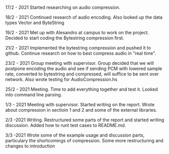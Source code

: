 17/2 - 2021
Started researching on audio compression.

18/2 - 2021
Continued research of audio encoding. Also looked up the data types Vector and ByteString

19/2 - 2021
Met up with Alesandro at campus to work on the project. Decided to start coding the Bytestring compression first.

21/2 - 2021
Implemented the bytestring compression and pushed it to github. Continue research on how to best compress audio in "real time".

23/2 - 2021
Group meeting with supervisor. Group decided that we will postpone encoding the audio and see if sending PCM with lowered sample rate,
converted to bytestring and compressed, will suffice to be sent over network.
Also wrote testing for AudioCompression.hs

25/2 - 2021
Meeting. Time to add everything together and test it.
Looked into command line parsing.

1/3 - 2021
Meeting with supervisor. Started writing on the report. Wrote about compression in sectioin 1 and 2 and some of the external libraries.

2/3 -2021
Writing. Restructured some parts of the report and started writing discussion. Added how to runt test cases to README.md.

3/3 -2021
Wrote some of the example usage and discussion parts, particulary the shortcomings of compression. Some more restructuring and changes to introduction
